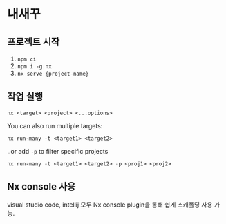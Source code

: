 # 내새꾸

## 프로젝트 시작

1. `npm ci`
2. `npm i -g nx`
3. `nx serve {project-name}`

## 작업 실행

```
nx <target> <project> <...options>
```

You can also run multiple targets:

```
nx run-many -t <target1> <target2>
```

..or add `-p` to filter specific projects

```
nx run-many -t <target1> <target2> -p <proj1> <proj2>
```

## Nx console 사용

visual studio code, intellij 모두 Nx console plugin을 통해 쉽게 스캐폴딩 사용 가능.
